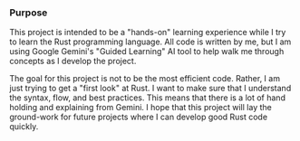 ### Purpose
This project is intended to be a "hands-on" learning experience while I try to learn the Rust programming language. All code is written by me, but I am using Google Gemini's "Guided Learning" AI tool to help walk me through concepts as I develop the project.

The goal for this project is not to be the most efficient code. Rather, I am just trying to get a "first look" at Rust. I want to make sure that I understand the syntax, flow, and best practices. This means that there is a lot of hand holding and explaining from Gemini. I hope that this project will lay the ground-work for future projects where I can develop good Rust code quickly.